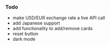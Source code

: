 ### Todo

- make USD/EUR exchange rate a live API call
- add Japanese support
- add functionality to add/remove cards
- reset button
- dark mode
